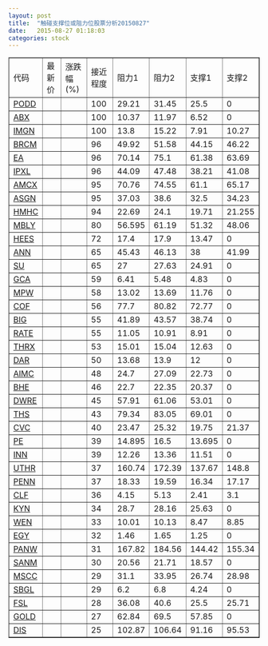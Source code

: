 ```yaml
---
layout: post
title:  "触碰支撑位或阻力位股票分析20150827"
date:   2015-08-27 01:18:03
categories: stock
---
```

<script type="text/javascript">
var stockList = []
stockList.push('gb_podd');
stockList.push('gb_abx');
stockList.push('gb_imgn');
stockList.push('gb_brcm');
stockList.push('gb_ea');
stockList.push('gb_ipxl');
stockList.push('gb_amcx');
stockList.push('gb_asgn');
stockList.push('gb_hmhc');
stockList.push('gb_mbly');
stockList.push('gb_hees');
stockList.push('gb_ann');
stockList.push('gb_su');
stockList.push('gb_gca');
stockList.push('gb_mpw');
stockList.push('gb_cof');
stockList.push('gb_big');
stockList.push('gb_rate');
stockList.push('gb_thrx');
stockList.push('gb_dar');
stockList.push('gb_aimc');
stockList.push('gb_bhe');
stockList.push('gb_dwre');
stockList.push('gb_ths');
stockList.push('gb_cvc');
stockList.push('gb_pe');
stockList.push('gb_inn');
stockList.push('gb_uthr');
stockList.push('gb_penn');
stockList.push('gb_clf');
stockList.push('gb_kyn');
stockList.push('gb_wen');
stockList.push('gb_egy');
stockList.push('gb_panw');
stockList.push('gb_sanm');
stockList.push('gb_mscc');
stockList.push('gb_sbgl');
stockList.push('gb_fsl');
stockList.push('gb_gold');
stockList.push('gb_dis');
</script>
<table border="1">
 <tr>
 <td>代码</td>
 <td>最新价</td>
 <td>涨跌幅(%)</td>
 <td>接近程度</td>
 <td>阻力1</td>
 <td>阻力2</td>
 <td>支撑1</td>
 <td>支撑2</td>
</tr>
  <tr id="podd" class="red">
  <td><a href="http://stock.finance.sina.com.cn/usstock/quotes/PODD.html" target="_blank">PODD</a></td><td></td><td></td><td>100</td><td>29.21</td><td>31.45</td><td>25.5</td><td>0</td></tr>
  <tr id="abx" class="green">
  <td><a href="http://stock.finance.sina.com.cn/usstock/quotes/ABX.html" target="_blank">ABX</a></td><td></td><td></td><td>100</td><td>10.37</td><td>11.97</td><td>6.52</td><td>0</td></tr>
  <tr id="imgn" class="red">
  <td><a href="http://stock.finance.sina.com.cn/usstock/quotes/IMGN.html" target="_blank">IMGN</a></td><td></td><td></td><td>100</td><td>13.8</td><td>15.22</td><td>7.91</td><td>10.27</td></tr>
  <tr id="brcm" class="red">
  <td><a href="http://stock.finance.sina.com.cn/usstock/quotes/BRCM.html" target="_blank">BRCM</a></td><td></td><td></td><td>96</td><td>49.92</td><td>51.58</td><td>44.15</td><td>46.22</td></tr>
  <tr id="ea" class="green">
  <td><a href="http://stock.finance.sina.com.cn/usstock/quotes/EA.html" target="_blank">EA</a></td><td></td><td></td><td>96</td><td>70.14</td><td>75.1</td><td>61.38</td><td>63.69</td></tr>
  <tr id="ipxl" class="green">
  <td><a href="http://stock.finance.sina.com.cn/usstock/quotes/IPXL.html" target="_blank">IPXL</a></td><td></td><td></td><td>96</td><td>44.09</td><td>47.48</td><td>38.21</td><td>41.08</td></tr>
  <tr id="amcx" class="red">
  <td><a href="http://stock.finance.sina.com.cn/usstock/quotes/AMCX.html" target="_blank">AMCX</a></td><td></td><td></td><td>95</td><td>70.76</td><td>74.55</td><td>61.1</td><td>65.17</td></tr>
  <tr id="asgn" class="green">
  <td><a href="http://stock.finance.sina.com.cn/usstock/quotes/ASGN.html" target="_blank">ASGN</a></td><td></td><td></td><td>95</td><td>37.03</td><td>38.6</td><td>32.5</td><td>34.23</td></tr>
  <tr id="hmhc" class="red">
  <td><a href="http://stock.finance.sina.com.cn/usstock/quotes/HMHC.html" target="_blank">HMHC</a></td><td></td><td></td><td>94</td><td>22.69</td><td>24.1</td><td>19.71</td><td>21.255</td></tr>
  <tr id="mbly" class="red">
  <td><a href="http://stock.finance.sina.com.cn/usstock/quotes/MBLY.html" target="_blank">MBLY</a></td><td></td><td></td><td>80</td><td>56.595</td><td>61.19</td><td>51.32</td><td>48.06</td></tr>
  <tr id="hees" class="red">
  <td><a href="http://stock.finance.sina.com.cn/usstock/quotes/HEES.html" target="_blank">HEES</a></td><td></td><td></td><td>72</td><td>17.4</td><td>17.9</td><td>13.47</td><td>0</td></tr>
  <tr id="ann" class="red">
  <td><a href="http://stock.finance.sina.com.cn/usstock/quotes/ANN.html" target="_blank">ANN</a></td><td></td><td></td><td>65</td><td>45.43</td><td>46.13</td><td>38</td><td>41.99</td></tr>
  <tr id="su" class="green">
  <td><a href="http://stock.finance.sina.com.cn/usstock/quotes/SU.html" target="_blank">SU</a></td><td></td><td></td><td>65</td><td>27</td><td>27.63</td><td>24.91</td><td>0</td></tr>
  <tr id="gca" class="green">
  <td><a href="http://stock.finance.sina.com.cn/usstock/quotes/GCA.html" target="_blank">GCA</a></td><td></td><td></td><td>59</td><td>6.41</td><td>5.48</td><td>4.83</td><td>0</td></tr>
  <tr id="mpw" class="green">
  <td><a href="http://stock.finance.sina.com.cn/usstock/quotes/MPW.html" target="_blank">MPW</a></td><td></td><td></td><td>58</td><td>13.02</td><td>13.69</td><td>11.76</td><td>0</td></tr>
  <tr id="cof" class="green">
  <td><a href="http://stock.finance.sina.com.cn/usstock/quotes/COF.html" target="_blank">COF</a></td><td></td><td></td><td>56</td><td>77.7</td><td>80.82</td><td>72.77</td><td>0</td></tr>
  <tr id="big" class="red">
  <td><a href="http://stock.finance.sina.com.cn/usstock/quotes/BIG.html" target="_blank">BIG</a></td><td></td><td></td><td>55</td><td>41.89</td><td>43.57</td><td>38.74</td><td>0</td></tr>
  <tr id="rate" class="green">
  <td><a href="http://stock.finance.sina.com.cn/usstock/quotes/RATE.html" target="_blank">RATE</a></td><td></td><td></td><td>55</td><td>11.05</td><td>10.91</td><td>8.91</td><td>0</td></tr>
  <tr id="thrx" class="green">
  <td><a href="http://stock.finance.sina.com.cn/usstock/quotes/THRX.html" target="_blank">THRX</a></td><td></td><td></td><td>53</td><td>15.01</td><td>15.04</td><td>12.63</td><td>0</td></tr>
  <tr id="dar" class="green">
  <td><a href="http://stock.finance.sina.com.cn/usstock/quotes/DAR.html" target="_blank">DAR</a></td><td></td><td></td><td>50</td><td>13.68</td><td>13.9</td><td>12</td><td>0</td></tr>
  <tr id="aimc" class="red">
  <td><a href="http://stock.finance.sina.com.cn/usstock/quotes/AIMC.html" target="_blank">AIMC</a></td><td></td><td></td><td>48</td><td>24.7</td><td>27.09</td><td>22.73</td><td>0</td></tr>
  <tr id="bhe" class="green">
  <td><a href="http://stock.finance.sina.com.cn/usstock/quotes/BHE.html" target="_blank">BHE</a></td><td></td><td></td><td>46</td><td>22.7</td><td>22.35</td><td>20.37</td><td>0</td></tr>
  <tr id="dwre" class="green">
  <td><a href="http://stock.finance.sina.com.cn/usstock/quotes/DWRE.html" target="_blank">DWRE</a></td><td></td><td></td><td>45</td><td>57.91</td><td>61.06</td><td>53.01</td><td>0</td></tr>
  <tr id="ths" class="red">
  <td><a href="http://stock.finance.sina.com.cn/usstock/quotes/THS.html" target="_blank">THS</a></td><td></td><td></td><td>43</td><td>79.34</td><td>83.05</td><td>69.01</td><td>0</td></tr>
  <tr id="cvc" class="red">
  <td><a href="http://stock.finance.sina.com.cn/usstock/quotes/CVC.html" target="_blank">CVC</a></td><td></td><td></td><td>40</td><td>23.47</td><td>25.32</td><td>19.75</td><td>21.37</td></tr>
  <tr id="pe" class="green">
  <td><a href="http://stock.finance.sina.com.cn/usstock/quotes/PE.html" target="_blank">PE</a></td><td></td><td></td><td>39</td><td>14.895</td><td>16.5</td><td>13.695</td><td>0</td></tr>
  <tr id="inn" class="green">
  <td><a href="http://stock.finance.sina.com.cn/usstock/quotes/INN.html" target="_blank">INN</a></td><td></td><td></td><td>39</td><td>12.26</td><td>13.36</td><td>11.51</td><td>0</td></tr>
  <tr id="uthr" class="red">
  <td><a href="http://stock.finance.sina.com.cn/usstock/quotes/UTHR.html" target="_blank">UTHR</a></td><td></td><td></td><td>37</td><td>160.74</td><td>172.39</td><td>137.67</td><td>148.8</td></tr>
  <tr id="penn" class="green">
  <td><a href="http://stock.finance.sina.com.cn/usstock/quotes/PENN.html" target="_blank">PENN</a></td><td></td><td></td><td>37</td><td>18.33</td><td>19.59</td><td>16.34</td><td>17.17</td></tr>
  <tr id="clf" class="green">
  <td><a href="http://stock.finance.sina.com.cn/usstock/quotes/CLF.html" target="_blank">CLF</a></td><td></td><td></td><td>36</td><td>4.15</td><td>5.13</td><td>2.41</td><td>3.1</td></tr>
  <tr id="kyn" class="green">
  <td><a href="http://stock.finance.sina.com.cn/usstock/quotes/KYN.html" target="_blank">KYN</a></td><td></td><td></td><td>34</td><td>28.7</td><td>28.16</td><td>25.63</td><td>0</td></tr>
  <tr id="wen" class="green">
  <td><a href="http://stock.finance.sina.com.cn/usstock/quotes/WEN.html" target="_blank">WEN</a></td><td></td><td></td><td>33</td><td>10.01</td><td>10.13</td><td>8.47</td><td>8.85</td></tr>
  <tr id="egy" class="red">
  <td><a href="http://stock.finance.sina.com.cn/usstock/quotes/EGY.html" target="_blank">EGY</a></td><td></td><td></td><td>32</td><td>1.46</td><td>1.65</td><td>1.25</td><td>0</td></tr>
  <tr id="panw" class="green">
  <td><a href="http://stock.finance.sina.com.cn/usstock/quotes/PANW.html" target="_blank">PANW</a></td><td></td><td></td><td>31</td><td>167.82</td><td>184.56</td><td>144.42</td><td>155.34</td></tr>
  <tr id="sanm" class="green">
  <td><a href="http://stock.finance.sina.com.cn/usstock/quotes/SANM.html" target="_blank">SANM</a></td><td></td><td></td><td>30</td><td>20.56</td><td>21.71</td><td>18.57</td><td>0</td></tr>
  <tr id="mscc" class="green">
  <td><a href="http://stock.finance.sina.com.cn/usstock/quotes/MSCC.html" target="_blank">MSCC</a></td><td></td><td></td><td>29</td><td>31.1</td><td>33.95</td><td>26.74</td><td>28.98</td></tr>
  <tr id="sbgl" class="green">
  <td><a href="http://stock.finance.sina.com.cn/usstock/quotes/SBGL.html" target="_blank">SBGL</a></td><td></td><td></td><td>29</td><td>6.2</td><td>6.8</td><td>4.24</td><td>0</td></tr>
  <tr id="fsl" class="red">
  <td><a href="http://stock.finance.sina.com.cn/usstock/quotes/FSL.html" target="_blank">FSL</a></td><td></td><td></td><td>28</td><td>36.08</td><td>40.6</td><td>25.5</td><td>25.71</td></tr>
  <tr id="gold" class="green">
  <td><a href="http://stock.finance.sina.com.cn/usstock/quotes/GOLD.html" target="_blank">GOLD</a></td><td></td><td></td><td>27</td><td>62.84</td><td>69.5</td><td>57.85</td><td>0</td></tr>
  <tr id="dis" class="green">
  <td><a href="http://stock.finance.sina.com.cn/usstock/quotes/DIS.html" target="_blank">DIS</a></td><td></td><td></td><td>25</td><td>102.87</td><td>106.64</td><td>91.16</td><td>95.53</td></tr>
</table>

